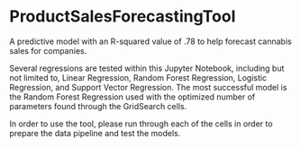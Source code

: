 # ProductSalesForecastingTool
A predictive model with an R-squared value of .78 to help forecast cannabis sales for companies.

Several regressions are tested within this Jupyter Notebook, including but not limited to, Linear Regression, Random Forest Regression, Logistic Regression, and Support Vector Regression. The most successful model is the Random Forest Regression used with the optimized number of parameters found through the GridSearch cells.

In order to use the tool, please run through each of the cells in order to prepare the data pipeline and test the models.
